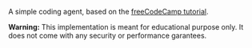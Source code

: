 A simple coding agent, based on the [freeCodeCamp tutorial](https://www.freecodecamp.org/news/build-an-ai-coding-agent-with-python-and-gemini/). 

**Warning:** This implementation is meant for educational purpose only. It does not come with any security or performance garantees.
